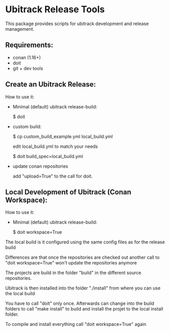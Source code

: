 Ubitrack Release Tools
=======================

This package provides scripts for ubitrack development and release management.

Requirements:
-------------
- conan (1.16+)
- doit
- git + dev tools


Create an Ubitrack Release:
---------------------------

How to use it:
- Minimal (default) ubitrack release-build:

  $ doit
  
- custom build:

  $ cp custom_build_example.yml local_build.yml

  edit local_build.yml to match your needs

  $ doit build_spec=local_build.yml
  
- update conan repositories

  add "upload=True" to the call for doit.

Local Development of Ubitrack (Conan Workspace):
------------------------------------------------

How to use it:
- Minimal (default) ubitrack release-build:

  $ doit workspace=True
  
The local build is it configured using the same config files as for the release build

Differences are that once the repositories are checked out another call to "doit workspace=True" won't update the repositories anymore

The projects are build in the folder "build" in the different source repositories. 

Ubitrack is then installed into the folder "./install" from where you can use the local build

You have to call "doit" only once. 
Afterwards can change into the build folders to call "make install" to build and install the projet to the local install folder.

To compile and install everything call "doit workspace=True" again



